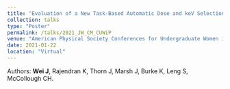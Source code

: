 ```yaml
---
title: "Evaluation of a New Task-Based Automatic Dose and keV Selection Tool for Virtual Monoenergetic Imaging Using a Whole-Body Photon-Counting Detector CT"
collection: talks
type: "Poster"
permalink: /talks/2021_JW_CM_CUWiP
venue: "American Physical Society Conferences for Undergraduate Women in Physics"
date: 2021-01-22
location: "Virtual"
---
```


Authors: **Wei J**, Rajendran K, Thorn J, Marsh J, Burke K, Leng S, McCollough CH.
